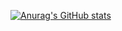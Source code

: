 [![Anurag's GitHub stats](https://github-readme-stats.vercel.app/api?username=onizuka341)](https://github.com/anuraghazra/github-readme-stats)
